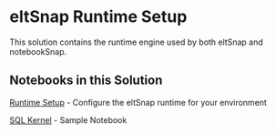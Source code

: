 # eltSnap Runtime Setup

This solution contains the runtime engine used by both eltSnap and notebookSnap.



## Notebooks in this Solution

[Runtime Setup](runtime_setup.ipynb) - Configure the eltSnap runtime for your environment

[SQL Kernel](sql_notebook.ipynb) - Sample Notebook
